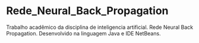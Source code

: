 # Rede_Neural_Back_Propagation
Trabalho acadêmico da disciplina de inteligencia artificial. Rede Neural Back Propagation. Desenvolvido na linguagem Java e IDE NetBeans.
